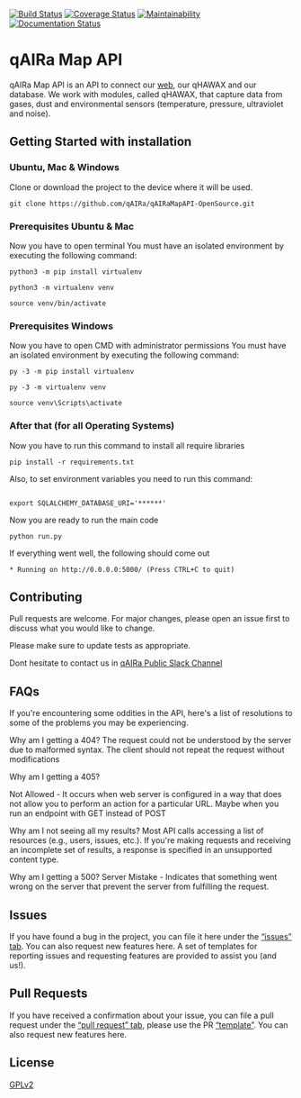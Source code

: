 [![Build Status](https://travis-ci.org/qAIRa/qairamapAPI-OpenSource.svg?branch=master)](https://travis-ci.org/qAIRa/qairamapAPI-OpenSource) [![Coverage Status](https://coveralls.io/repos/github/qAIRa/qAIRaMapAPI-OpenSource/badge.svg?branch=master&kill_cache=1)](https://coveralls.io/github/qAIRa/qAIRaMapAPI-OpenSource?branch=master) [![Maintainability](https://api.codeclimate.com/v1/badges/2e414a349dfeaa89f538/maintainability)](https://codeclimate.com/github/qAIRa/qairamapAPI-OpenSource/maintainability) [![Documentation Status](https://readthedocs.org/projects/qairamapapi-opensource/badge/?version=latest)](https://qairamapapi-opensource.readthedocs.io/en/latest/?badge=latest)


#  qAIRa Map API

qAIRa Map API is an API to connect our [web](https://qairamap.qairadrones.com/), our qHAWAX and our database.
We work with modules, called qHAWAX, that capture data from gases, dust and environmental sensors (temperature, pressure, ultraviolet and noise).

## Getting Started with installation

### Ubuntu, Mac & Windows
Clone or download the project to the device where it will be used.

```
git clone https://github.com/qAIRa/qAIRaMapAPI-OpenSource.git
```

### Prerequisites Ubuntu & Mac
Now you have to open terminal
You must have an isolated environment by executing the following command:

```
python3 -m pip install virtualenv

python3 -m virtualenv venv

source venv/bin/activate

```
### Prerequisites Windows
Now you have to open CMD with administrator permissions
You must have an isolated environment by executing the following command: 

```
py -3 -m pip install virtualenv

py -3 -m virtualenv venv

source venv\Scripts\activate

```

### After that (for all Operating Systems)

Now you have to run this command to install all require libraries

```
pip install -r requirements.txt
```

Also, to set environment variables you need to run this command:


```

export SQLALCHEMY_DATABASE_URI='******'

```
Now you are ready to run the main code

```
python run.py
```

If everything went well, the following should come out

```
* Running on http://0.0.0.0:5000/ (Press CTRL+C to quit)

```

## Contributing

Pull requests are welcome. For major changes, please open an issue first to discuss what you would like to change.

Please make sure to update tests as appropriate.

Dont hesitate to contact us in [qAIRa Public Slack Channel](https://join.slack.com/t/qaira-publico/shared_invite/zt-e49w6375-9_vVmPdf8nFvXWfIvkagxw)

## FAQs

If you're encountering some oddities in the API, here's a list of resolutions to some of the problems you may be experiencing.

Why am I getting a 404?
The request could not be understood by the server due to malformed syntax. The client should not repeat the request without modifications

Why am I getting a 405?

Not Allowed - It occurs when web server is configured in a way that does not allow you to perform an action for a particular URL. Maybe when you run an endpoint with GET instead of POST

Why am I not seeing all my results?
Most API calls accessing a list of resources (e.g., users, issues, etc.). If you're making requests and receiving an incomplete set of results, a response is specified in an unsupported content type.

Why am I getting a 500?
Server Mistake - Indicates that something went wrong on the server that prevent the server from fulfilling the request.

## Issues 

If you have found a bug in the project, you can file it here under the [“issues” tab](https://github.com/qAIRa/qAIRaMapAPI-OpenSource/issues). You can also request new features here. A set of templates for reporting issues and requesting features are provided to assist you (and us!).

## Pull Requests 

If you have received a confirmation about your issue, you can file a pull request under the [“pull request” tab](https://github.com/qAIRa/qAIRaMapAPI-OpenSource/pulls), please use the PR [“template”](https://github.com/qAIRa/qAIRaMapAPI-OpenSource/blob/master/.github/PULL_REQUEST_TEMPLATE/pull_request_template.md). 
You can also request new features here. 

## License
[GPLv2](https://www.gnu.org/licenses/old-licenses/gpl-2.0.txt)
